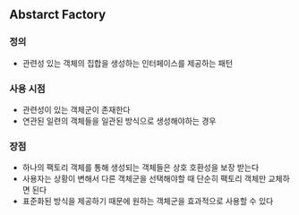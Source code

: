 ## Abstarct Factory

### 정의
- 관련성 있는 객체의 집합을 생성하는 인터페이스를 제공하는 패턴

### 사용 시점
- 관련성이 있는 객체군이 존재한다
- 연관된 일련의 객체들을 일관된 방식으로 생성해야하는 경우

### 장점
- 하나의 팩토리 객체를 통해 생성되는 객체들은 상호 호환성을 보장 받는다
- 사용자는 상황이 변해서 다른 객체군을 선택해야할 때 단순히 팩토리 객체만 교체하면 된다
- 표준화된 방식을 제공하기 때문에 원하는 객체군을 효과적으로 사용할 수 있다


